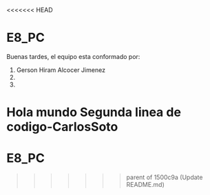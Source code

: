 <<<<<<< HEAD
# E8_PC
Buenas tardes, el equipo esta conformado por:
  1. Gerson Hiram Alcocer Jimenez
  2.
  3.

Hola mundo
Segunda linea de codigo-CarlosSoto
=======
# E8_PC
>>>>>>> parent of 1500c9a (Update README.md)
